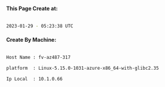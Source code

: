 
   
#### This Page Create at:

```bash

2023-01-29 - 05:23:38 UTC

```

#### Create By Machine:

```bash

Host Name : fv-az487-317

platform  : Linux-5.15.0-1031-azure-x86_64-with-glibc2.35

Ip Local  : 10.1.0.66

```

